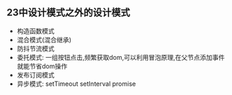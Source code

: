 ## 23中设计模式之外的设计模式

- 构造函数模式
- 混合模式(混合继承)
- 防抖节流模式
- 委托模式: 一组按钮点击,频繁获取dom,可以利用冒泡原理,在父节点添加事件就能节省dom操作
- 发布订阅模式
- 异步模式: setTimeout setInterval    promise